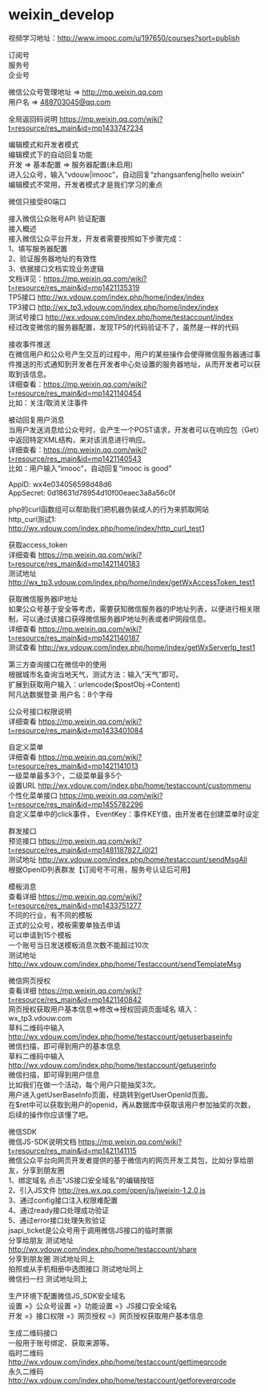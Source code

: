 # weixin_develop
视频学习地址：http://www.imooc.com/u/197650/courses?sort=publish

订阅号 <br>
服务号 <br>
企业号 <br>

微信公众号管理地址 => http://mp.weixin.qq.com <br>
用户名 => 488703045@qq.com <br>

全局返回码说明 https://mp.weixin.qq.com/wiki?t=resource/res_main&id=mp1433747234  <br>

编辑模式和开发者模式 <br>
编辑模式下的自动回复功能 <br>
开发 => 基本配置 => 服务器配置(未启用) <br>
进入公众号，输入“vdouw|imooc”，自动回复“zhangsanfeng|hello weixin” <br>
编辑模式不常用，开发者模式才是我们学习的重点 <br>

微信只接受80端口 <br>

接入微信公众账号API 验证配置 <br>
接入概述 <br>
接入微信公众平台开发，开发者需要按照如下步骤完成： <br>
1、填写服务器配置 <br>
2、验证服务器地址的有效性 <br>
3、依据接口文档实现业务逻辑 <br>
文档详见：https://mp.weixin.qq.com/wiki?t=resource/res_main&id=mp1421135319 <br>
TP5接口 http://wx.vdouw.com/index.php/home/index/index <br>
TP3接口 http://wx_tp3.vdouw.com/index.php/home/index/index <br>
测试号接口 http://wx.vdouw.com/index.php/home/testaccount/index  <br>
经过改变微信的服务器配置，发现TP5的代码验证不了，虽然是一样的代码 <br>

接收事件推送 <br>
在微信用户和公众号产生交互的过程中，用户的某些操作会使得微信服务器通过事件推送的形式通知到开发者在开发者中心处设置的服务器地址，从而开发者可以获取到该信息。 <br>
详细查看：https://mp.weixin.qq.com/wiki?t=resource/res_main&id=mp1421140454 <br>
比如：关注/取消关注事件 <br>

被动回复用户消息 <br>
当用户发送消息给公众号时，会产生一个POST请求，开发者可以在响应包（Get）中返回特定XML结构，来对该消息进行响应。 <br>
详细查看：https://mp.weixin.qq.com/wiki?t=resource/res_main&id=mp1421140543 <br>
比如：用户输入“imooc”，自动回复“imooc is good” <br>

AppID: wx4e034056598d48d6 <br>
AppSecret: 0d18631d78954d10f00eaec3a8a56c0f <br>

php的curl函数组可以帮助我们把机器伪装成人的行为来抓取网站 <br>
http_curl测试1:  <br>
http://wx.vdouw.com/index.php/home/index/http_curl_test1 <br>

获取access_token <br>
详细查看 https://mp.weixin.qq.com/wiki?t=resource/res_main&id=mp1421140183 <br>
测试地址 http://wx_tp3.vdouw.com/index.php/home/index/getWxAccessToken_test1 <br>

获取微信服务器IP地址 <br>
如果公众号基于安全等考虑，需要获知微信服务器的IP地址列表，以便进行相关限制，可以通过该接口获得微信服务器IP地址列表或者IP网段信息。 <br>
详细查看 https://mp.weixin.qq.com/wiki?t=resource/res_main&id=mp1421140187 <br>
测试查看 http://wx.vdouw.com/index.php/home/index/getWxServerIp_test1 <br>

第三方查询接口在微信中的使用 <br>
根据城市名查询当地天气，测试方法：输入“天气”即可。 <br>
扩展到获取用户输入：urlencode($postObj->Content) <br>
阿凡达数据登录 用户名：8个字母 <br>

公众号接口权限说明 <br>
详细查看 https://mp.weixin.qq.com/wiki?t=resource/res_main&id=mp1433401084 <br>

自定义菜单 <br>
详细查看 https://mp.weixin.qq.com/wiki?t=resource/res_main&id=mp1421141013 <br>
一级菜单最多3个，二级菜单最多5个 <br>
设置URL http://wx.vdouw.com/index.php/home/testaccount/custommenu <br>
个性化菜单接口 https://mp.weixin.qq.com/wiki?t=resource/res_main&id=mp1455782296  <br>
自定义菜单中的click事件，
EventKey：事件KEY值，由开发者在创建菜单时设定 <br>

群发接口 <br>
预览接口 https://mp.weixin.qq.com/wiki?t=resource/res_main&id=mp1481187827_i0l21 <br>
测试地址 http://wx.vdouw.com/index.php/home/testaccount/sendMsgAll <br>
根据OpenID列表群发【订阅号不可用，服务号认证后可用】  <br>

模板消息 <br>
查看详细 https://mp.weixin.qq.com/wiki?t=resource/res_main&id=mp1433751277 <br>
不同的行业，有不同的模板 <br>
正式的公众号，模板需要单独去申请 <br>
可以申请到15个模板 <br>
一个账号当日发送模板消息次数不能超过10次 <br>
测试地址 http://wx.vdouw.com/index.php/home/Testaccount/sendTemplateMsg <br>

微信网页授权 <br>
查看详细 https://mp.weixin.qq.com/wiki?t=resource/res_main&id=mp1421140842 <br>
网页授权获取用户基本信息=>修改=>授权回调页面域名 填入：wx_tp3.vdouw.com <br>
草料二维码中输入 http://wx.vdouw.com/index.php/home/testaccount/getuserbaseinfo <br>
微信扫描，即可得到用户的基本信息  <br>
草料二维码中输入 http://wx.vdouw.com/index.php/home/testaccount/getuserinfo <br>
微信扫描，即可得到用户信息  <br>
比如我们在做一个活动，每个用户只能抽奖3次。 <br>
用户进入getUserBaseInfo页面，经跳转到getUserOpenId页面。 <br>
在$ret中可以获取到用户的openid，再从数据库中获取该用户参加抽奖的次数，后续的操作你应该懂了吧。 <br>

微信SDK <br>
微信JS-SDK说明文档 https://mp.weixin.qq.com/wiki?t=resource/res_main&id=mp1421141115 <br>
微信公众平台向网页开发者提供的基于微信内的网页开发工具包，比如分享给朋友，分享到朋友圈 <br>
1、绑定域名 点击“JS接口安全域名”的编辑按钮 <br>
2、引入JS文件 http://res.wx.qq.com/open/js/jweixin-1.2.0.js <br>
3、通过config接口注入权限难配置 <br>
4、通过ready接口处理成功验证 <br>
5、通过error接口处理失败验证 <br>
jsapi_ticket是公众号用于调用微信JS接口的临时票据 <br>
分享给朋友 测试地址 http://wx.vdouw.com/index.php/home/testaccount/share <br>
分享到朋友圈 测试地址同上 <br>
拍照或从手机相册中选图接口 测试地址同上 <br>
微信扫一扫 测试地址同上 <br>

生产环境下配置微信JS_SDK安全域名 <br>
设置 =》公众号设置 =》功能设置 =》JS接口安全域名 <br>
开发 =》接口权限 =》网页授权 =》网页授权获取用户基本信息 <br>

生成二维码接口 <br>
一般用于账号绑定、获取来源等。<br>
临时二维码 http://wx.vdouw.com/index.php/home/testaccount/gettimeqrcode <br>
永久二维码 http://wx.vdouw.com/index.php/home/testaccount/getforeverqrcode <br>
































